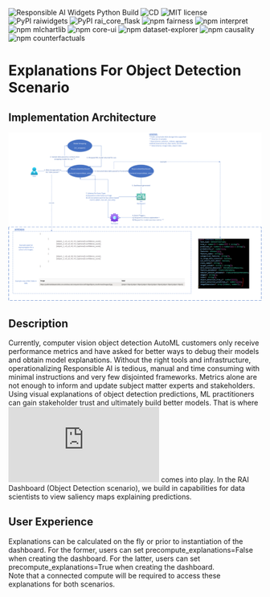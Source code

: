 ![Responsible AI Widgets Python Build](https://github.com/microsoft/responsible-ai-widgets/workflows/Responsible%20AI%20Widgets/badge.svg) ![CD](https://github.com/microsoft/responsible-ai-widgets/workflows/CD/badge.svg) ![MIT license](https://img.shields.io/badge/License-MIT-blue.svg) ![PyPI raiwidgets](https://img.shields.io/pypi/v/raiwidgets?color=blue) ![PyPI rai_core_flask](https://img.shields.io/pypi/v/rai_core_flask?color=blue) ![npm fairness](https://img.shields.io/npm/v/@responsible-ai/fairness?label=npm%20%40responsible-ai%2Ffairness) ![npm interpret](https://img.shields.io/npm/v/@responsible-ai/interpret?label=npm%20%40responsible-ai%2Finterpret) ![npm mlchartlib](https://img.shields.io/npm/v/@responsible-ai/mlchartlib?label=npm%20%40responsible-ai%2Fmlchartlib) ![npm core-ui](https://img.shields.io/npm/v/@responsible-ai/core-ui?label=npm%20%40responsible-ai%2Fcore-ui) ![npm dataset-explorer](https://img.shields.io/npm/v/@responsible-ai/dataset-explorer?label=npm%20%40responsible-ai%2Fdataset-explorer) ![npm causality](https://img.shields.io/npm/v/@responsible-ai/causality?label=npm%20%40responsible-ai%2Fcausality) ![npm counterfactuals](https://img.shields.io/npm/v/@responsible-ai/counterfactuals?label=npm%20%40responsible-ai%2Fcounterfactuals)

# Explanations For Object Detection Scenario

## Implementation Architecture

![Explanations - Object Detection - Architecture](./img/Explanations-ObjectDetection-Architecture.png)

## Description

Currently, computer vision object detection AutoML customers only receive performance metrics and have asked for better ways to debug their models and obtain model explanations. Without the right tools and infrastructure, operationalizing Responsible AI is tedious, manual and time consuming with minimal instructions and very few disjointed frameworks. Metrics alone are not enough to inform and update subject matter experts and stakeholders. 
Using visual explanations of object detection predictions, ML practitioners can gain stakeholder trust and ultimately build better models. That is where ![DRISE](https://arxiv.org/pdf/2006.03204.pdf) comes into play.
In the RAI Dashboard (Object Detection scenario), we build in capabilities for data scientists to view saliency maps explaining predictions.   

## User Experience 

Explanations can be calculated on the fly or prior to instantiation of the dashboard. For the former, users can set precompute_explanations=False when creating the dashboard. For the latter, users can set precompute_explanations=True when creating the dashboard.  
Note that a connected compute will be required to access these explanations for both scenarios.  
